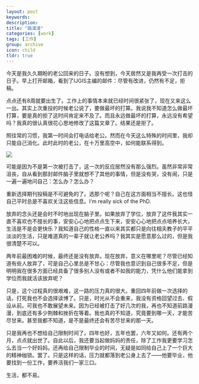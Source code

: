 ```yaml
---
layout: post
keywords: 
description: 
title: "路漫漫"
categories: [work]
tags: [工作]
group: archive
icon: child
tldr: true
---
```


今天是我久久期盼的老公回来的日子。没有想到，今天居然又是我再受一次打击的日子。早上打开邮箱，看到了IJGIS主编的邮件：尽管有改进，仍然有不足，拒稿。

点点还有8周就要出生了。工作上的事情本来就已经时间很紧张了，现在又来这么一出。其实上次重投的时候老公说了，要做最坏的打算。我说我不知道怎么做最坏打算，要是真的拒了这时间肯定来不及了。而且永远做最坏的打算，永远没有希望吗？我真的很认真很花心思地修改了这篇文章了。结果还是拒了。

照往常的习惯，我第一时间会打电话给老公。然而在今天这么特殊的时间里，我却只能自己消化。此时此时的老公，在十万里高空中，如何能联系得到。

<img src="../../../../image/post/150717-flight.png">

可能是因为不是第一次被打击了，这一次的反应居然没有那么强烈。虽然非常非常沮丧，自从看到那封邮件脑子里就想不了其他的事情，但是没有哭，没有闹，只是一遍一遍地问自己：怎么办？怎么办？

重新选择期刊投稿是不可避免的了。选那个呢？自己在这方面相当不擅长。这也怪自己平时总是不喜欢关注这些信息。I‘m really sick of the PhD.

放弃的念头还是会时不时地出现在脑子里。如果放弃了学位，放弃了这件我其实一直不喜欢也不擅长的事，安安心心地把点点生下来，安安心心地把点点培养长大，生活是不是会更快乐？我知道自己的性格一直以来其实都只是向往相夫教子的平平淡淡的生活，只是难道真的一辈子就让老公养吗？我其实是愿意那么过的，但是我很清楚不可以。

两年前最困难的时候，最终还是没有放弃。现在放弃，意义在哪里呢？尽管已经知道有些人放弃了，可是自己心里总是不甘心：尽管我也意识到自己很多不足，但是明明我在很多方面已经具备了很多别人没有或者不如我的能力，凭什么他们能拿到学位而我就活该放弃呢？

只是，这个过程真的很艰难，这一路的压力真的很大。重回四年前做一次选择的话，打死我也不会选择读博了。只是，时光从不会重来，我没有资格回望过去、假设从前。可我也不敢展望未来。因为已经被打击了好几次的我，再也不知道前路漫漫，到底还有多少荆棘和挫折在等着。我也真的不知道，究竟要到哪一天，才能苦尽甘来。甚至我都不知道，是不是最终还会有苦尽甘来的那一天。

只是我再也不想给自己限制时间了。四年也好，五年也罢，六年又如何。还有两个月，点点就出世了。自此以后，我还要当起做妈妈的责任，除了工作我更要学习怎么去当一个好妈妈。还再给自己限制毕业的时间，无疑是如同给自己上了一个巨大的精神枷锁。罢了。只是这样的话，压力就都落到老公身上去了——他要毕业，他要找到一份工作，要养活我们一家三口。

生活，都不易。

